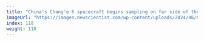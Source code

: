 ```yaml
---
title: "China's Chang'e 6 spacecraft begins sampling on far side of the moon"
imageUrl: "https://images.newscientist.com/wp-content/uploads/2024/06/03112711/SEI_207202406.jpg?width=788"
index: 118
weight: 118
---
```


